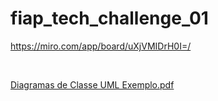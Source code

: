 # fiap_tech_challenge_01

https://miro.com/app/board/uXjVMIDrH0I=/

<br>

[Diagramas de Classe UML Exemplo.pdf](https://github.com/LeonarDev/fiap_tech_challenge_01/files/12034601/Diagramas.de.Classe.UML.Exemplo.pdf)

